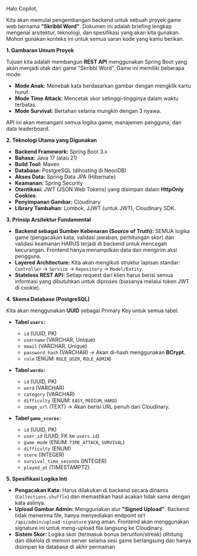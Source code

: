 Halo Copilot,

Kita akan memulai pengembangan backend untuk sebuah proyek game web bernama **"Skribbl Word"**. Dokumen ini adalah briefing lengkap mengenai arsitektur, teknologi, dan spesifikasi yang akan kita gunakan. Mohon gunakan konteks ini untuk semua saran kode yang kamu berikan.

**1. Gambaran Umum Proyek**

Tujuan kita adalah membangun **REST API** menggunakan Spring Boot yang akan menjadi otak dari game "Skribbl Word". Game ini memiliki beberapa mode:
* **Mode Anak:** Menebak kata berdasarkan gambar dengan mengklik kartu huruf.
* **Mode Time Attack:** Mencetak skor setinggi-tingginya dalam waktu terbatas.
* **Mode Survival:** Bertahan selama mungkin dengan 3 nyawa.

API ini akan menangani semua logika game, manajemen pengguna, dan data leaderboard.

**2. Teknologi Utama yang Digunakan**

* **Backend Framework:** Spring Boot 3.x
* **Bahasa:** Java 17 (atau 21)
* **Build Tool:** Maven
* **Database:** PostgreSQL (dihosting di NeonDB)
* **Akses Data:** Spring Data JPA (Hibernate)
* **Keamanan:** Spring Security
* **Otentikasi:** JWT (JSON Web Tokens) yang disimpan dalam **HttpOnly Cookies**.
* **Penyimpanan Gambar:** Cloudinary
* **Library Tambahan:** Lombok, JJWT (untuk JWT), Cloudinary SDK.

**3. Prinsip Arsitektur Fundamental**

* **Backend sebagai Sumber Kebenaran (Source of Truth):** SEMUA logika game (pengacakan kata, validasi jawaban, perhitungan skor) dan validasi keamanan HARUS terjadi di backend untuk mencegah kecurangan. Frontend hanya menampilkan data dan mengirim aksi pengguna.
* **Layered Architecture:** Kita akan mengikuti struktur lapisan standar: `Controller` -> `Service` -> `Repository` -> `Model/Entity`.
* **Stateless REST API:** Setiap request dari klien harus berisi semua informasi yang dibutuhkan untuk diproses (biasanya melalui token JWT di cookie).

**4. Skema Database (PostgreSQL)**

Kita akan menggunakan **UUID** sebagai Primary Key untuk semua tabel.

* **Tabel `users`:**
    * `id` (UUID, PK)
    * `username` (VARCHAR, Unique)
    * `email` (VARCHAR, Unique)
    * `password_hash` (VARCHAR) -> Akan di-hash menggunakan **BCrypt**.
    * `role` (ENUM: `ROLE_USER`, `ROLE_ADMIN`)

* **Tabel `words`:**
    * `id` (UUID, PK)
    * `word` (VARCHAR)
    * `category` (VARCHAR)
    * `difficulty` (ENUM: `EASY`, `MEDIUM`, `HARD`)
    * `image_url` (TEXT) -> Akan berisi URL penuh dari Cloudinary.

* **Tabel `game_scores`:**
    * `id` (UUID, PK)
    * `user_id` (UUID, FK ke `users.id`)
    * `game_mode` (ENUM: `TIME_ATTACK`, `SURVIVAL`)
    * `difficulty` (ENUM)
    * `score` (INTEGER)
    * `survival_time_seconds` (INTEGER)
    * `played_at` (TIMESTAMPTZ)

**5. Spesifikasi Logika Inti**

* **Pengacakan Kata:** Harus dilakukan di backend secara dinamis (`Collections.shuffle`) dan memastikan hasil acakan tidak sama dengan kata aslinya.
* **Upload Gambar Admin:** Menggunakan alur **"Signed Upload"**. Backend tidak menerima file, hanya menyediakan endpoint `GET /api/admin/upload-signature` yang aman. Frontend akan menggunakan signature ini untuk meng-upload file langsung ke Cloudinary.
* **Sistem Skor:** Logika skor (termasuk bonus beruntun/streak) dihitung dan dikelola di memori server selama sesi game berlangsung dan hanya disimpan ke database di akhir permainan.
